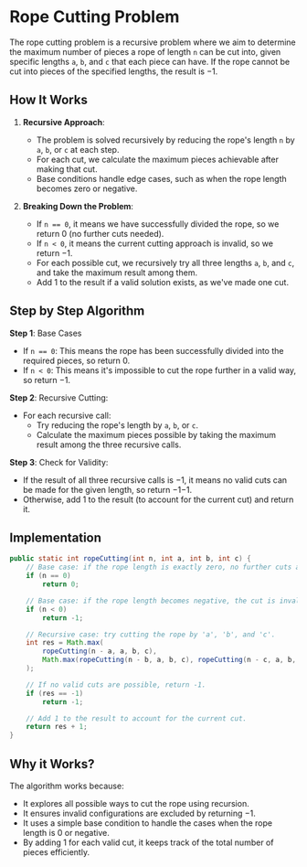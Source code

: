 # Rope Cutting Problem

The rope cutting problem is a recursive problem where we aim to determine the maximum number of pieces a rope of length `n` can be cut into, given specific lengths `a`, `b`, and `c` that each piece can have. If the rope cannot be cut into pieces of the specified lengths, the result is −1.

## How It Works

1. **Recursive Approach**:

   - The problem is solved recursively by reducing the rope's length `n` by `a`, `b`, or `c` at each step.
   - For each cut, we calculate the maximum pieces achievable after making that cut.
   - Base conditions handle edge cases, such as when the rope length becomes zero or negative.

2. **Breaking Down the Problem**:
   - If `n == 0`, it means we have successfully divided the rope, so we return 0 (no further cuts needed).
   - If `n < 0`, it means the current cutting approach is invalid, so we return −1.
   - For each possible cut, we recursively try all three lengths `a`, `b`, and `c`, and take the maximum result among them.
   - Add 1 to the result if a valid solution exists, as we've made one cut.

## Step by Step Algorithm

**Step 1**: Base Cases

- If `n == 0`: This means the rope has been successfully divided into the required pieces, so return 0.
- If `n < 0`: This means it's impossible to cut the rope further in a valid way, so return −1.

**Step 2**: Recursive Cutting:

- For each recursive call:
  - Try reducing the rope's length by `a`, `b`, or `c`.
  - Calculate the maximum pieces possible by taking the maximum result among the three recursive calls.

**Step 3**: Check for Validity:

- If the result of all three recursive calls is −1, it means no valid cuts can be made for the given length, so return −1−1.
- Otherwise, add 1 to the result (to account for the current cut) and return it.

## Implementation

```java
public static int ropeCutting(int n, int a, int b, int c) {
    // Base case: if the rope length is exactly zero, no further cuts are needed.
    if (n == 0)
        return 0;

    // Base case: if the rope length becomes negative, the cut is invalid.
    if (n < 0)
        return -1;

    // Recursive case: try cutting the rope by 'a', 'b', and 'c'.
    int res = Math.max(
        ropeCutting(n - a, a, b, c),
        Math.max(ropeCutting(n - b, a, b, c), ropeCutting(n - c, a, b, c))
    );

    // If no valid cuts are possible, return -1.
    if (res == -1)
        return -1;

    // Add 1 to the result to account for the current cut.
    return res + 1;
}
```

## Why it Works?

The algorithm works because:

- It explores all possible ways to cut the rope using recursion.
- It ensures invalid configurations are excluded by returning −1.
- It uses a simple base condition to handle the cases when the rope length is 0 or negative.
- By adding 1 for each valid cut, it keeps track of the total number of pieces efficiently.
